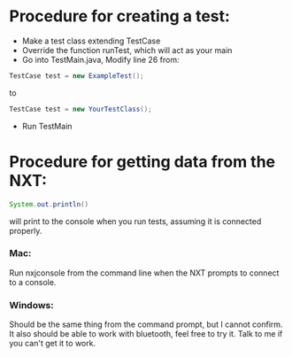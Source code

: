 # Procedure for creating a test:

-	Make a test class extending TestCase
-	Override the function runTest, which will act as your main
-	Go into TestMain.java, Modify line 26 from: 
```java
TestCase test = new ExampleTest();
```  
to 
```java
TestCase test = new YourTestClass();
```
-	Run TestMain


# Procedure for getting data from the NXT:

```java
System.out.println()
``` 
will print to the console when you run tests, assuming it is
connected properly.

### Mac:
Run nxjconsole from the command line when the NXT prompts to connect to a console.

### Windows:
Should be the same thing from the command prompt, but I cannot confirm.
It also should be able to work with bluetooth, feel free to try it. 
Talk to me if you can't get it to work.